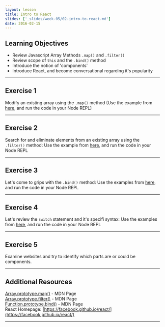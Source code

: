 ```yaml
---
layout: lesson
title: Intro to React
slides: ['_slides/week-05/02-intro-to-react.md']
date: 2016-02-15
---
```


## Learning Objectives

- Review Javascript Array Methods `.map()` and `.filter()`
- Review scope of `this` and the `.bind()` method
- Introduce the notion of 'components'
- Introduce React, and become conversational regarding it's popularity

---

## Exercise 1

Modify an existing array using the `.map()` method
(Use the example from [here](https://developer.mozilla.org/en-US/docs/Web/JavaScript/Reference/Global_Objects/Array/map), and run the code in your Node REPL)

---

## Exercise 2

Search for and eliminate elements from an existing array using the `.filter()` method:
Use the example from [here](https://developer.mozilla.org/en-US/docs/Web/JavaScript/Reference/Global_Objects/Array/map), and run the code in your Node REPL

---

## Exercise 3 
Let's come to grips with the `.bind()` method: Use the examples from [here](https://developer.mozilla.org/en/docs/Web/JavaScript/Reference/Global_objects/Function/bind), and run the code in your Node REPL

---

## Exercise 4
Let's review the `switch` statement and it's specifi syntax: Use the examples from [here](https://developer.mozilla.org/en/docs/Web/JavaScript/Reference/Statements/switch), and run the code in your Node REPL

---

## Exercise 5

Examine websites and try to identify which parts are or could be components.

---

## Additional Resources

[Array.prototype.map()](https://developer.mozilla.org/en-US/docs/Web/JavaScript/Reference/Global_Objects/Array/map) - MDN Page <br>
[Array.prototype.filter()](https://developer.mozilla.org/en/docs/Web/JavaScript/Reference/Global_Objects/Array/filter) - MDN Page <br>
[Function.prototype.bind()](https://developer.mozilla.org/en/docs/Web/JavaScript/Reference/Global_objects/Function/bind) - MDN Page <br>
React Homepage: [https://facebook.github.io/react/](https://facebook.github.io/react/)

---
